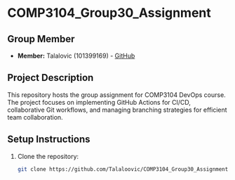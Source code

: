 # COMP3104_Group30_Assignment

## Group Member
- **Member:** Talalovic (101399169) - [GitHub](https://github.com/Talaloovic)

## Project Description
This repository hosts the group assignment for COMP3104 DevOps course. The project focuses on implementing GitHub Actions for CI/CD, collaborative Git workflows, and managing branching strategies for efficient team collaboration.

## Setup Instructions
1. Clone the repository:
   ```bash
   git clone https://github.com/Talaloovic/COMP3104_Group30_Assignment.git
